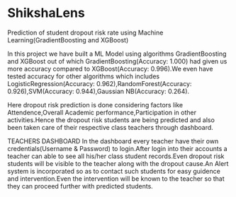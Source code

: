 # ShikshaLens
Prediction of student dropout risk rate using Machine Learning(GradientBoosting and XGBoost)

In this project we have built a ML Model using algorithms GradientBoosting and XGBoost out of which GradientBoosting(Accuracy: 1.000) had given us more accuracy compared to XGBoost(Accuracy: 0.996).We even have tested accuracy for other algorithms which includes LogisticRegression(Accuracy: 0.962),RandomForest(Accuracy: 0.926),SVM(Accuracy: 0.944),Gaussian NB(Accuracy: 0.264).


Here dropout risk prediction is done considering factors like Attendence,Overall Academic performance,Participation in other activities.Hence the dropout risk students are being predicted and also been taken care of their respective class teachers through dashboard.

TEACHERS DASHBOARD
In the dashboard every teacher have their own credentials(Username & Password) to login.After login into their accounts a teacher can able to see all his/her class student records.Even dropout risk students will be visible to the teacher along with the dropout cause.An Alert system is incorporated so as to contact such students for easy guidence and intervention.Even the intervention will be known to the teacher so that they can proceed further with predicted students. 

